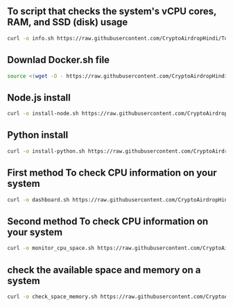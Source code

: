 ## To script that checks the system's vCPU cores, RAM, and SSD (disk) usage
```bash
curl -o info.sh https://raw.githubusercontent.com/CryptoAirdropHindi/Tools/refs/heads/main/info.sh && chmod +x info.sh && ./info.sh
```
## Downlad Docker.sh file
```bash
source <(wget -O - https://raw.githubusercontent.com/CryptoAirdropHindi/Tools/refs/heads/main/docker.sh)
```
## Node.js install
```bash
curl -o install-node.sh https://raw.githubusercontent.com/CryptoAirdropHindi/Tools/refs/heads/main/install-node.sh && chmod +x install-node.sh &&  ./install-node.sh
```
## Python install
```bash
curl -o install-python.sh https://raw.githubusercontent.com/CryptoAirdropHindi/Tools/refs/heads/main/install-python.sh && chmod +x install-python.sh &&  ./install-python.sh
```
## First method To check CPU information on your system
```bash
curl -o dashboard.sh https://raw.githubusercontent.com/CryptoAirdropHindi/Tools/refs/heads/main/dashboard.sh && chmod +x dashboard.sh && ./dashboard.sh
```
## Second method To check CPU information on your system
```bash
curl -o monitor_cpu_space.sh https://raw.githubusercontent.com/CryptoAirdropHindi/Tools/refs/heads/main/monitor_cpu_space.sh && chmod +x monitor_cpu_space.sh && ./monitor_cpu_space.sh
```
## check the available space and memory on a system
```bash
curl -o check_space_memory.sh https://raw.githubusercontent.com/CryptoAirdropHindi/Tools/refs/heads/main/check_space_memory.sh && chmod +x check_space_memory.sh && ./check_space_memory.sh
```
